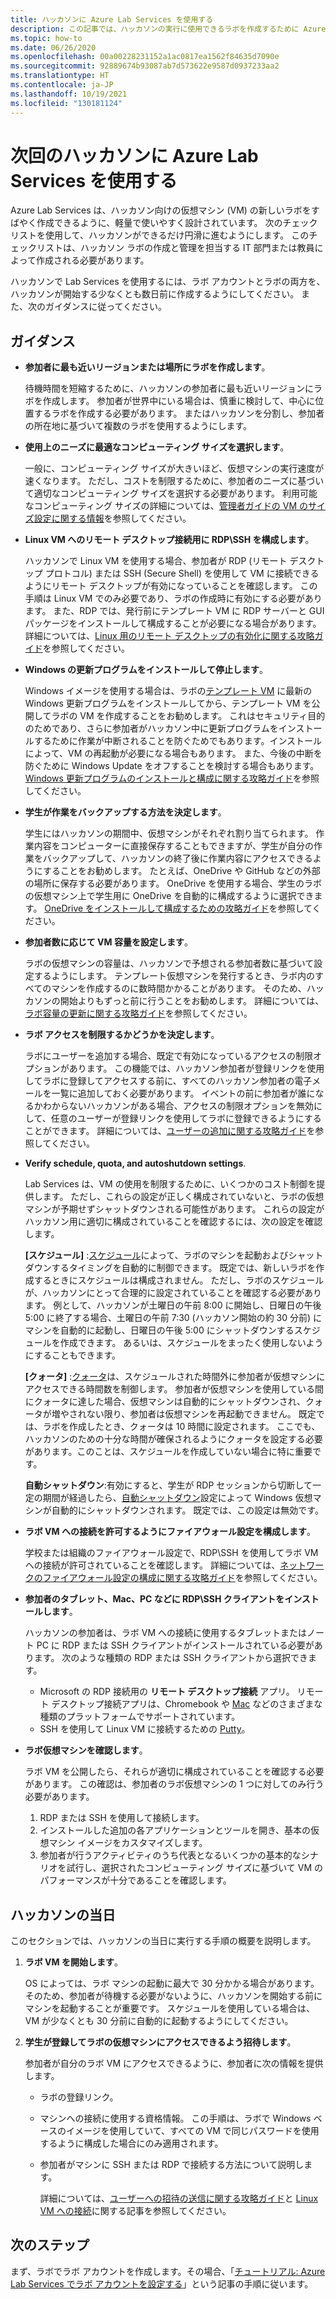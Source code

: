 ```yaml
---
title: ハッカソンに Azure Lab Services を使用する
description: この記事では、ハッカソンの実行に使用できるラボを作成するために Azure Lab Services を使用する方法について説明します。
ms.topic: how-to
ms.date: 06/26/2020
ms.openlocfilehash: 00a00228231152a1ac0817ea1562f84635d7090e
ms.sourcegitcommit: 92889674b93087ab7d573622e9587d0937233aa2
ms.translationtype: HT
ms.contentlocale: ja-JP
ms.lasthandoff: 10/19/2021
ms.locfileid: "130181124"
---
```

# <a name="use-azure-lab-services-for-your-next-hackathon"></a>次回のハッカソンに Azure Lab Services を使用する
Azure Lab Services は、ハッカソン向けの仮想マシン (VM) の新しいラボをすばやく作成できるように、軽量で使いやすく設計されています。  次のチェックリストを使用して、ハッカソンができるだけ円滑に進むようにします。 このチェックリストは、ハッカソン ラボの作成と管理を担当する IT 部門または教員によって作成される必要があります。 

ハッカソンで Lab Services を使用するには、ラボ アカウントとラボの両方を、ハッカソンが開始する少なくとも数日前に作成するようにしてください。 また、次のガイダンスに従ってください。

## <a name="guidance"></a>ガイダンス

- **参加者に最も近いリージョンまたは場所にラボを作成します**。 

    待機時間を短縮するために、ハッカソンの参加者に最も近いリージョンにラボを作成します。  参加者が世界中にいる場合は、慎重に検討して、中心に位置するラボを作成する必要があります。  またはハッカソンを分割し、参加者の所在地に基づいて複数のラボを使用するようにします。
- **使用上のニーズに最適なコンピューティング サイズを選択します**。

    一般に、コンピューティング サイズが大きいほど、仮想マシンの実行速度が速くなります。 ただし、コストを制限するために、参加者のニーズに基づいて適切なコンピューティング サイズを選択する必要があります。 利用可能なコンピューティング サイズの詳細については、[管理者ガイドの VM のサイズ設定に関する情報](administrator-guide.md#vm-sizing)を参照してください。
- **Linux VM へのリモート デスクトップ接続用に RDP\SSH を構成します**。

    ハッカソンで Linux VM を使用する場合、参加者が RDP (リモート デスクトップ プロトコル) または SSH (Secure Shell) を使用して VM に接続できるようにリモート デスクトップが有効になっていることを確認します。 この手順は Linux VM でのみ必要であり、ラボの作成時に有効にする必要があります。 また、RDP では、発行前にテンプレート VM に RDP サーバーと GUI パッケージをインストールして構成することが必要になる場合があります。  詳細については、[Linux 用のリモート デスクトップの有効化に関する攻略ガイド](how-to-enable-remote-desktop-linux.md)を参照してください。

- **Windows の更新プログラムをインストールして停止します**。 

    Windows イメージを使用する場合は、ラボの[テンプレート VM](how-to-create-manage-template.md) に最新の Windows 更新プログラムをインストールしてから、テンプレート VM を公開してラボの VM を作成することをお勧めします。 これはセキュリティ目的のためであり、さらに参加者がハッカソン中に更新プログラムをインストールするために作業が中断されることを防ぐためでもあります。インストールによって、VM の再起動が必要になる場合もあります。 また、今後の中断を防ぐために Windows Update をオフすることを検討する場合もあります。 [Windows 更新プログラムのインストールと構成に関する攻略ガイド](how-to-prepare-windows-template.md#install-and-configure-updates)を参照してください。
- **学生が作業をバックアップする方法を決定します**。 

    学生にはハッカソンの期間中、仮想マシンがそれぞれ割り当てられます。 作業内容をコンピューターに直接保存することもできますが、学生が自分の作業をバックアップして、ハッカソンの終了後に作業内容にアクセスできるようにすることをお勧めします。 たとえば、OneDrive や GitHub などの外部の場所に保存する必要があります。 OneDrive を使用する場合、学生のラボの仮想マシン上で学生用に OneDrive を自動的に構成するように選択できます。 [OneDrive をインストールして構成するための攻略ガイド](how-to-prepare-windows-template.md#install-and-configure-onedrive)を参照してください。
- **参加者数に応じて VM 容量を設定します**。 

    ラボの仮想マシンの容量は、ハッカソンで予想される参加者数に基づいて設定するようにします。 テンプレート仮想マシンを発行するとき、ラボ内のすべてのマシンを作成するのに数時間かかることがあります。 そのため、ハッカソンの開始よりもずっと前に行うことをお勧めします。 詳細については、[ラボ容量の更新に関する攻略ガイド](how-to-set-virtual-machine-passwords.md#update-the-lab-capacity)を参照してください。

- **ラボ アクセスを制限するかどうかを決定します**。 

    ラボにユーザーを追加する場合、既定で有効になっているアクセスの制限オプションがあります。 この機能では、ハッカソン参加者が登録リンクを使用してラボに登録してアクセスする前に、すべてのハッカソン参加者の電子メールを一覧に追加しておく必要があります。 イベントの前に参加者が誰になるかわからないハッカソンがある場合、アクセスの制限オプションを無効にして、任意のユーザーが登録リンクを使用してラボに登録できるようにすることができます。 詳細については、[ユーザーの追加に関する攻略ガイド](how-to-configure-student-usage.md)を参照してください。

- **Verify schedule, quota, and autoshutdown settings**. 

    Lab Services は、VM の使用を制限するために、いくつかのコスト制御を提供します。 ただし、これらの設定が正しく構成されていないと、ラボの仮想マシンが予期せずシャットダウンされる可能性があります。 これらの設定がハッカソン用に適切に構成されていることを確認するには、次の設定を確認します。

    **[スケジュール]** :[スケジュール](how-to-create-schedules.md)によって、ラボのマシンを起動およびシャットダウンするタイミングを自動的に制御できます。 既定では、新しいラボを作成するときにスケジュールは構成されません。 ただし、ラボのスケジュールが、ハッカソンにとって合理的に設定されていることを確認する必要があります。  例として、ハッカソンが土曜日の午前 8:00 に開始し、日曜日の午後 5:00 に終了する場合、土曜日の午前 7:30 (ハッカソン開始の約 30 分前) に マシンを自動的に起動し、日曜日の午後 5:00 にシャットダウンするスケジュールを作成できます。 あるいは、スケジュールをまったく使用しないようにすることもできます。

    **[クォータ]** :[クォータ](how-to-configure-student-usage.md#set-quotas-for-users)は、スケジュールされた時間外に参加者が仮想マシンにアクセスできる時間数を制御します。 参加者が仮想マシンを使用している間にクォータに達した場合、仮想マシンは自動的にシャットダウンされ、クォータが増やされない限り、参加者は仮想マシンを再起動できません。 既定では、ラボを作成したとき、クォータは 10 時間に設定されます。 ここでも、ハッカソンのための十分な時間が確保されるようにクォータを設定する必要があります。このことは、スケジュールを作成していない場合に特に重要です。

    **自動シャットダウン**:有効にすると、学生が RDP セッションから切断して一定の期間が経過したら、[自動シャットダウン](how-to-enable-shutdown-disconnect.md)設定によって Windows 仮想マシンが自動的にシャットダウンされます。 既定では、この設定は無効です。

- **ラボ VM への接続を許可するようにファイアウォール設定を構成します**。 

    学校または組織のファイアウォール設定で、RDP\SSH を使用してラボ VM への接続が許可されていることを確認します。 詳細については、[ネットワークのファイアウォール設定の構成に関する攻略ガイド](how-to-configure-firewall-settings.md)を参照してください。

- **参加者のタブレット、Mac、PC などに RDP\SSH クライアントをインストールします**。

    ハッカソンの参加者は、ラボ VM への接続に使用するタブレットまたはノート PC に RDP または SSH クライアントがインストールされている必要があります。 次のような種類の RDP または SSH クライアントから選択できます。

    - Microsoft の RDP 接続用の **リモート デスクトップ接続** アプリ。 リモート デスクトップ接続アプリは、Chromebook や [Mac](https://techcommunity.microsoft.com/t5/azure-lab-services/connecting-to-azure-lab-services-environments-on-your-macos/ba-p/1290162) などのさまざまな種類のプラットフォームでサポートされています。
    - SSH を使用して Linux VM に接続するための [Putty](https://techcommunity.microsoft.com/t5/azure-lab-services/connecting-to-azure-lab-services-environments-on-your-macos/ba-p/1290162)。
- **ラボ仮想マシンを確認します**。 

    ラボ VM を公開したら、それらが適切に構成されていることを確認する必要があります。 この確認は、参加者のラボ仮想マシンの 1 つに対してのみ行う必要があります。

    1. RDP または SSH を使用して接続します。
    2. インストールした追加の各アプリケーションとツールを開き、基本の仮想マシン イメージをカスタマイズします。
    3. 参加者が行うアクティビティのうち代表となるいくつかの基本的なシナリオを試行し、選択されたコンピューティング サイズに基づいて VM のパフォーマンスが十分であることを確認します。

## <a name="on-the-day-of-hackathon"></a>ハッカソンの当日
このセクションでは、ハッカソンの当日に実行する手順の概要を説明します。

1. **ラボ VM を開始します**。

    OS によっては、ラボ マシンの起動に最大で 30 分かかる場合があります。 そのため、参加者が待機する必要がないように、ハッカソンを開始する前にマシンを起動することが重要です。 スケジュールを使用している場合は、VM が少なくとも 30 分前に自動的に起動するようにしてください。
2. **学生が登録してラボの仮想マシンにアクセスできるよう招待します**。 

    参加者が自分のラボ VM にアクセスできるように、参加者に次の情報を提供します。 

    - ラボの登録リンク。 
    - マシンへの接続に使用する資格情報。 この手順は、ラボで Windows ベースのイメージを使用していて、すべての VM で同じパスワードを使用するように構成した場合にのみ適用されます。
    - 参加者がマシンに SSH または RDP で接続する方法について説明します。

        詳細については、[ユーザーへの招待の送信に関する攻略ガイド](how-to-configure-student-usage.md#send-invitations-to-users)と [Linux VM への接続](how-to-use-remote-desktop-linux-student.md)に関する記事を参照してください。 

## <a name="next-steps"></a>次のステップ
まず、ラボでラボ アカウントを作成します。その場合、「[チュートリアル: Azure Lab Services でラボ アカウントを設定する](tutorial-setup-lab-account.md)」という記事の手順に従います。
